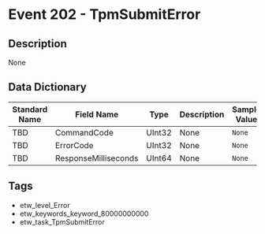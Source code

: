 # Event 202 - TpmSubmitError

## Description
None

## Data Dictionary
|Standard Name|Field Name|Type|Description|Sample Value|
|---|---|---|---|---|
|TBD|CommandCode|UInt32|None|`None`|
|TBD|ErrorCode|UInt32|None|`None`|
|TBD|ResponseMilliseconds|UInt64|None|`None`|

## Tags
* etw_level_Error
* etw_keywords_keyword_80000000000
* etw_task_TpmSubmitError